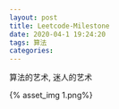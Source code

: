 ```yaml
---
layout: post
title: Leetcode-Milestone
date: 2020-04-1 19:24:20
tags: 算法
categories: 
---
```


算法的艺术, 迷人的艺术

{% asset_img 1.png%}
